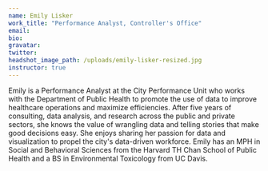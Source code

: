 ```yaml
---
name: Emily Lisker
work_title: "Performance Analyst, Controller's Office"
email:
bio:
gravatar:
twitter:
headshot_image_path: /uploads/emily-lisker-resized.jpg
instructor: true
---
```



Emily is a Performance Analyst at the City Performance Unit who works with the Department of Public Health to promote the use of data to improve healthcare operations and maximize efficiencies. After five years of consulting, data analysis, and research across the public and private sectors, she knows the value of wrangling data and telling stories that make good decisions easy. She enjoys sharing her passion for data and visualization to propel the city's data-driven workforce. Emily has an MPH in Social and Behavioral Sciences from the Harvard TH Chan School of Public Health and a BS in Environmental Toxicology from UC Davis.&nbsp;